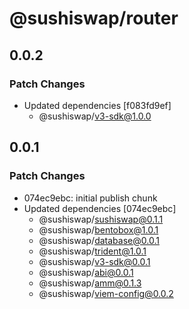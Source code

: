 # @sushiswap/router

## 0.0.2

### Patch Changes

- Updated dependencies [f083fd9ef]
  - @sushiswap/v3-sdk@1.0.0

## 0.0.1

### Patch Changes

- 074ec9ebc: initial publish chunk
- Updated dependencies [074ec9ebc]
  - @sushiswap/sushiswap@0.1.1
  - @sushiswap/bentobox@1.0.1
  - @sushiswap/database@0.0.1
  - @sushiswap/trident@1.0.1
  - @sushiswap/v3-sdk@0.0.1
  - @sushiswap/abi@0.0.1
  - @sushiswap/amm@0.1.3
  - @sushiswap/viem-config@0.0.2
